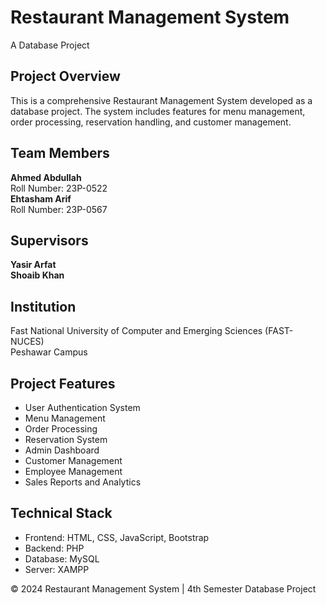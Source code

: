 <div class="header">
    <h1 class="project-title">Restaurant Management System</h1>
    <p class="subtitle">A Database Project</p>
</div>

<div class="section">
    <h2 class="section-title">Project Overview</h2>
    <p>This is a comprehensive Restaurant Management System developed as a database project. The system includes features for menu management, order processing, reservation handling, and customer management.</p>
</div>

<div class="section">
    <h2 class="section-title">Team Members</h2>
    <div class="team-member">
        <strong>Ahmed Abdullah</strong><br>
        Roll Number: 23P-0522
    </div>
    <div class="team-member">
        <strong>Ehtasham Arif</strong><br>
        Roll Number: 23P-0567
    </div>
</div>

<div class="section">
    <h2 class="section-title">Supervisors</h2>
    <div class="supervisor">
        <strong>Yasir Arfat</strong><br>
        <strong>Shoaib Khan</strong>
    </div>
</div>

<div class="section">
    <h2 class="section-title">Institution</h2>
    <p>Fast National University of Computer and Emerging Sciences (FAST-NUCES)<br>
    Peshawar Campus</p>
</div>

<div class="section">
    <h2 class="section-title">Project Features</h2>
    <ul>
        <li>User Authentication System</li>
        <li>Menu Management</li>
        <li>Order Processing</li>
        <li>Reservation System</li>
        <li>Admin Dashboard</li>
        <li>Customer Management</li>
        <li>Employee Management</li>
        <li>Sales Reports and Analytics</li>
    </ul>
</div>

<div class="section">
    <h2 class="section-title">Technical Stack</h2>
    <ul>
        <li>Frontend: HTML, CSS, JavaScript, Bootstrap</li>
        <li>Backend: PHP</li>
        <li>Database: MySQL</li>
        <li>Server: XAMPP</li>
    </ul>
</div>

<div class="footer">
    <p>© 2024 Restaurant Management System | 4th Semester Database Project</p>
</div>
